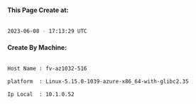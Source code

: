 
   
#### This Page Create at:

```bash

2023-06-08 - 17:13:29 UTC

```

#### Create By Machine:

```bash

Host Name : fv-az1032-516

platform  : Linux-5.15.0-1039-azure-x86_64-with-glibc2.35

Ip Local  : 10.1.0.52

```

